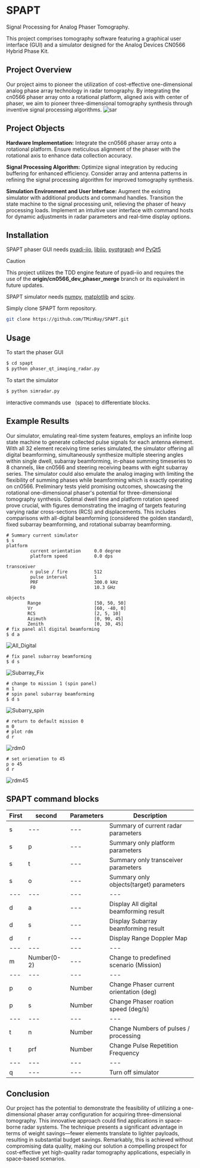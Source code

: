 # SPAPT
Signal Processing for Analog Phaser Tomography.

This project comprises tomography software featuring a graphical user interface (GUI) and a simulator designed for the Analog Devices CN0566 Hybrid Phase Kit.

## Project Overview
Our project aims to pioneer the utilization of cost-effective one-dimensional analog phase array technology in radar tomography. By integrating the cn0566 phaser array onto a rotational platform, aligned axis with center of phaser, we aim to pioneer three-dimensional tomography synthesis through inventive signal processing algorithms.
![sar](/image/sar.gif)
## Project Objects

__Hardware Implementation:__
Integrate the cn0566 phaser array onto a rotational platform. Ensure meticulous alignment of the phaser with the rotational axis to enhance data collection accuracy.

__Signal Processing Algorithm:__
Optimize signal integration by reducing buffering for enhanced efficiency. Consider array and antenna patterns in refining the signal processing algorithm for improved tomography synthesis.

__Simulation Environment and User Interface:__
Augment the existing simulator with additional products and command handles.
Transition the state machine to the signal processing unit, relieving the phaser of heavy processing loads.
Implement an intuitive user interface with command hosts for dynamic adjustments in radar parameters and real-time display options.


## Installation
SPAPT phaser GUI needs [pyadi-iio](https://github.com/analogdevicesinc/pyadi-iio), [libiio](https://github.com/analogdevicesinc/libiio), [pyqtgraph](https://github.com/pyqtgraph/pyqtgraph) and [PyQt5](https://pypi.org/project/PyQt5/)

>[!CAUTION]
>This project utilizes the TDD engine feature of pyadi-iio and requires the use of the **origin/cn0566_dev_phaser_merge** branch or its equivalent in future updates.

SPAPT simulator needs [numpy](https://pypi.org/project/numpy/), [matplotlib](https://pypi.org/project/matplotlib/) and [scipy](https://pypi.org/project/scipy/).

Simply clone SPAPT form repository.

```bash
git clone https://github.com/TMinRay/SPAPT.git
```

## Usage
To start the phaser GUI
```bash
$ cd spapt
$ python phaser_qt_imaging_radar.py
```

To start the simulator
```bash
$ python simradar.py
```

interactive commands use ` `(space) to differentiate blocks.

## Example Results
Our simulator, emulating real-time system features, employs an infinite loop state machine to generate collected pulse signals for each antenna element. With all 32 element receiving time series simulated, the simulator offering all digital beamforming, simultaneously synthesize multiple steering angles within single dwell, subarray beamforming, in-phase summing timeseries to 8 channels, like cn0566 and steering receiving beams with eight subarray series. The simulator could also emulate the analog imaging with limiting the flexibility of summing phases while beamforming which is exactly operating on cn0566. Preliminary tests yield promising outcomes, showcasing the rotational one-dimensional phaser's potential for three-dimensional tomography synthesis. Optimal dwell time and platform rotation speed prove crucial, with figures demonstrating the imaging of targets featuring varying radar cross-sections (RCS) and displacements. This includes comparisons with all-digital beamforming (considered the golden standard), fixed subarray beamforming, and rotational subarray beamforming.

```SPAPT
# Summary current simulator
$ s
platform
         current orientation     0.0 degree
         platform speed          0.0 dps

transceiver
         n pulse / fire          512
         pulse interval          1
         PRF                     300.0 kHz
         F0                      10.3 GHz

objects
        Range                    [50, 50, 50]
        Vr                       [60, -40, 0]
        RCS                      [2, 5, 10]
        Azimuth                  [0, 90, 45]
        Zenith                   [0, 30, 45]
# fix panel all digital beamforming
$ d a
```
![All_Digital](/image/All_Digital.png)
```SPAPT
# fix panel subarray beamforming
$ d s
```
![Subarray_Fix](/image/Subarray_Fix.png)

```SPAPT
# change to mission 1 (spin panel)
m 1
# spin panel subarray beamforming
$ d s
```
![Subarry_spin](/image/Subarry_spin.png)

```SPAPT
# return to default mission 0
m 0
# plot rdm
d r
```
![rdm0](/image/rdm_0_deg.png)
```SPAPT
# set orienation to 45
p o 45
d r
```
![rdm45](/image/rdm_45_deg.png)
## SPAPT command blocks

| First | second | Parameters | Description |
| --- | --- | --- | --- |
| s | --- | --- | Summary of current radar parameters|
| s |  p  | --- | Summary only platform parameters|
| s |  t  | --- | Summary only transceiver parameters|
| s |  o  | --- | Summary only objects(target) parameters|
| --- | --- | --- | --- |
| d |  a  | --- | Display All digital beamforming result|
| d |  s  | --- | Display Subarray beamforming result|
| d |  r  | --- | Display Range Doppler Map|
| --- | --- | --- | --- |
| m |  Number(0-2)  | --- | Change to predefined scenario (Mission)|
| --- | --- | --- | --- |
| p |  o  | Number | Change Phaser current orientation (deg)|
| p |  s  | Number | Change Phaser roation speed (deg/s)|
| --- | --- | --- | --- |
| t |  n  | Number | Change Numbers of pulses / processing |
| t |  prf  | Number | Change Pulse Repetition Frequency |
| --- | --- | --- | --- |
| q | --- | --- | Turn off simulator |

## Conclusion
Our project has the potential to demonstrate the feasibility of utilizing a one-dimensional phaser array configuration for acquiring three-dimensional tomography. This innovative approach could find applications in space-borne radar systems. The technique presents a significant advantage in terms of weight savings—fewer elements translate to lighter payloads, resulting in substantial budget savings. Remarkably, this is achieved without compromising data quality, making our solution a compelling prospect for cost-effective yet high-quality radar tomography applications, especially in space-based scenarios.

